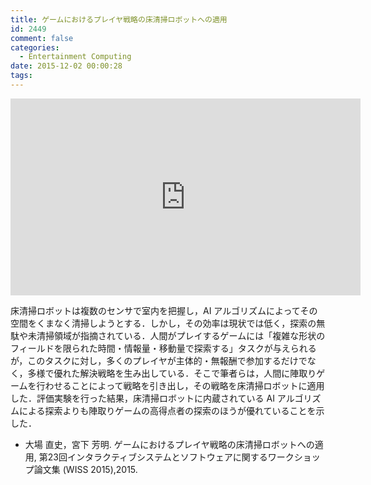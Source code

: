 ```yaml
---
title: ゲームにおけるプレイヤ戦略の床清掃ロボットへの適用
id: 2449
comment: false
categories:
  - Entertainment Computing
date: 2015-12-02 00:00:28
tags:
---
```



<iframe width="560" height="315" src="https://www.youtube.com/embed/lRXe2AJ1SWg" frameborder="0" allowfullscreen></iframe>

<!--more-->

床清掃ロボットは複数のセンサで室内を把握し，AI アルゴリズムによってその空間をくまなく清掃しようとする．しかし，その効率は現状では低く，探索の無駄や未清掃領域が指摘されている．人間がプレイするゲームには「複雑な形状のフィールドを限られた時間・情報量・移動量で探索する」タスクが与えられるが，このタスクに対し，多くのプレイヤが主体的・無報酬で参加するだけでなく，多様で優れた解決戦略を生み出している．そこで筆者らは，人間に陣取りゲームを行わせることによって戦略を引き出し，その戦略を床清掃ロボットに適用した．評価実験を行った結果，床清掃ロボットに内蔵されている AI アルゴリズムによる探索よりも陣取りゲームの高得点者の探索のほうが優れていることを示した．

*   大場 直史，宮下 芳明. ゲームにおけるプレイヤ戦略の床清掃ロボットへの適用, 第23回インタラクティブシステムとソフトウェアに関するワークショップ論文集 (WISS 2015),2015.
